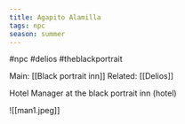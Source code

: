 ```yaml
---
title: Agapito Alamilla
tags: npc
season: summer
---
```

 

#npc #delios #theblackportrait

Main: [[Black portrait inn]]
Related: [[Delios]]

Hotel Manager at the black portrait inn (hotel)

![[man1.jpeg]]
